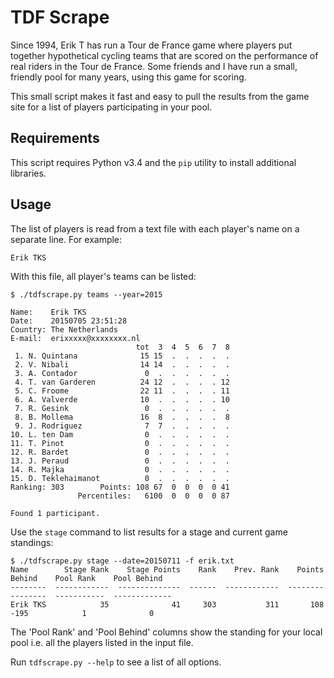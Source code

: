 TDF Scrape
==========

Since 1994, Erik T has run a Tour de France game where players put together
hypothetical cycling teams that are scored on the performance of real riders
in the Tour de France. Some friends and I have run a small, friendly pool 
for many years, using this game for scoring.

This small script makes it fast and easy to pull the results from the game site
for a list of players participating in your pool.

Requirements
------------

This script requires Python v3.4 and the `pip` utility to install additional
libraries.

Usage
-----

The list of players is read from a text file with each player's name on a separate
line. For example:

```
Erik TKS
```

With this file, all player's teams can be listed:

```
$ ./tdfscrape.py teams --year=2015

Name:    Erik TKS
Date:    20150705 23:51:28
Country: The Netherlands
E-mail:  erixxxxx@xxxxxxxx.nl
                            tot  3  4  5  6  7  8
 1. N. Quintana              15 15  .  .  .  .  .
 2. V. Nibali                14 14  .  .  .  .  .
 3. A. Contador               0  .  .  .  .  .  .
 4. T. van Garderen          24 12  .  .  .  . 12
 5. C. Froome                22 11  .  .  .  . 11
 6. A. Valverde              10  .  .  .  .  . 10
 7. R. Gesink                 0  .  .  .  .  .  .
 8. B. Mollema               16  8  .  .  .  .  8
 9. J. Rodriguez              7  7  .  .  .  .  .
10. L. ten Dam                0  .  .  .  .  .  .
11. T. Pinot                  0  .  .  .  .  .  .
12. R. Bardet                 0  .  .  .  .  .  .
13. J. Peraud                 0  .  .  .  .  .  .
14. R. Majka                  0  .  .  .  .  .  .
15. D. Teklehaimanot          0  .  .  .  .  .  .
Ranking: 303        Points: 108 67  0  0  0  0 41
               Percentiles:   6100  0  0  0  0 87

Found 1 participant.
```
Use the `stage` command to list results for a stage and current game standings:
```
$ ./tdfscrape.py stage --date=20150711 -f erik.txt
Name        Stage Rank    Stage Points    Rank    Prev. Rank    Points    Behind    Pool Rank    Pool Behind
--------  ------------  --------------  ------  ------------  --------  --------  -----------  -------------
Erik TKS            35              41     303           311       108      -195            1              0
```

The 'Pool Rank' and 'Pool Behind' columns show the standing for your local pool i.e. 
all the players listed in the input file.

Run `tdfscrape.py --help` to see a list of all options.
